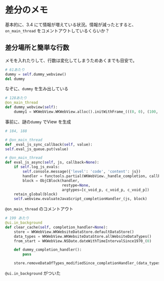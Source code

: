 # 差分のメモ

基本的に、3.4 にて情報が増えている状況。情報が減ったとすると、`on_main_thread` をコメントアウトしているくらいか？

## 差分場所と簡単な行数

メモを入れたりして、行数は変化してしまうためあくまでも目安で。

```python
# 61あたり
dummy = self.dummy_webview()
del dummy
```

なぞに、`dummy` を生み出している

```python
# 128あたり
@on_main_thread
def dummy_webview(self):
    dummy1 = WKWebView.WKWebView.alloc().initWithFrame_(((0, 0), (100, 100))).autorelease()

```

事前に、謎の`dummy` でView を生成

```python
# 184, 188

# @on_main_thread
def _eval_js_sync_callback(self, value):
self.eval_js_queue.put(value)

# @on_main_thread
def eval_js_async(self, js, callback=None):
    if self.log_js_evals:
        self.console.message({'level': 'code', 'content': js})
        handler = functools.partial(WKWebView._handle_completion, callback, self)
        block = ObjCBlock(handler,
                          restype=None,
                          argtypes=[c_void_p, c_void_p, c_void_p])
    retain_global(block)
    self.webview.evaluateJavaScript_completionHandler_(js, block)
```

`@on_main_thread` のコメントアウト

```python
# 199 あたり
@ui.in_background
def clear_cache(self, completion_handler=None):
    store = WKWebView.WKWebsiteDataStore.defaultDataStore()
    data_types = WKWebView.WKWebsiteDataStore.allWebsiteDataTypes()
    from_start = WKWebView.NSDate.dateWithTimeIntervalSince1970_(0)

    def dummy_completion_handler():
        pass

    store.removeDataOfTypes_modifiedSince_completionHandler_(data_types, from_start, completion_handler or dummy_completion_handler)

```

`@ui.in_background` がついた
